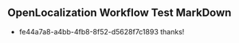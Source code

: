 ## OpenLocalization Workflow Test MarkDown
* fe44a7a8-a4bb-4fb8-8f52-d5628f7c1893 
thanks!<!--HONumber=Mar16_HO3-->
